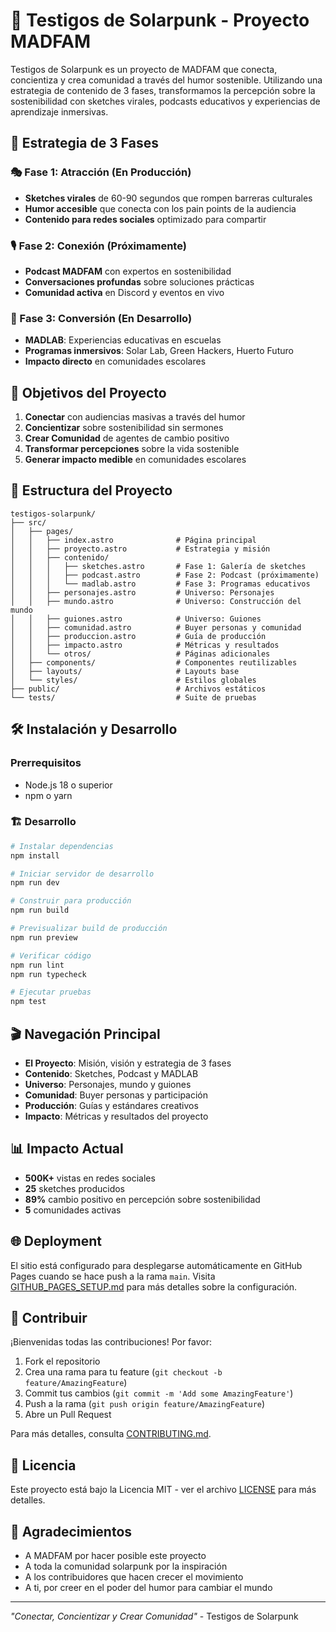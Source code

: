 # 🌱 Testigos de Solarpunk - Proyecto MADFAM

Testigos de Solarpunk es un proyecto de MADFAM que conecta, concientiza y crea comunidad a través del humor sostenible. Utilizando una estrategia de contenido de 3 fases, transformamos la percepción sobre la sostenibilidad con sketches virales, podcasts educativos y experiencias de aprendizaje inmersivas.

## 🚀 Estrategia de 3 Fases

### 🎭 Fase 1: Atracción (En Producción)

- **Sketches virales** de 60-90 segundos que rompen barreras culturales
- **Humor accesible** que conecta con los pain points de la audiencia
- **Contenido para redes sociales** optimizado para compartir

### 🎙️ Fase 2: Conexión (Próximamente)

- **Podcast MADFAM** con expertos en sostenibilidad
- **Conversaciones profundas** sobre soluciones prácticas
- **Comunidad activa** en Discord y eventos en vivo

### 🔬 Fase 3: Conversión (En Desarrollo)

- **MADLAB**: Experiencias educativas en escuelas
- **Programas inmersivos**: Solar Lab, Green Hackers, Huerto Futuro
- **Impacto directo** en comunidades escolares

## 🎯 Objetivos del Proyecto

1. **Conectar** con audiencias masivas a través del humor
2. **Concientizar** sobre sostenibilidad sin sermones
3. **Crear Comunidad** de agentes de cambio positivo
4. **Transformar percepciones** sobre la vida sostenible
5. **Generar impacto medible** en comunidades escolares

## 📁 Estructura del Proyecto

```
testigos-solarpunk/
├── src/
│   ├── pages/
│   │   ├── index.astro              # Página principal
│   │   ├── proyecto.astro           # Estrategia y misión
│   │   ├── contenido/
│   │   │   ├── sketches.astro       # Fase 1: Galería de sketches
│   │   │   ├── podcast.astro        # Fase 2: Podcast (próximamente)
│   │   │   └── madlab.astro         # Fase 3: Programas educativos
│   │   ├── personajes.astro         # Universo: Personajes
│   │   ├── mundo.astro              # Universo: Construcción del mundo
│   │   ├── guiones.astro            # Universo: Guiones
│   │   ├── comunidad.astro          # Buyer personas y comunidad
│   │   ├── produccion.astro         # Guía de producción
│   │   ├── impacto.astro            # Métricas y resultados
│   │   └── otros/                   # Páginas adicionales
│   ├── components/                  # Componentes reutilizables
│   ├── layouts/                     # Layouts base
│   └── styles/                      # Estilos globales
├── public/                          # Archivos estáticos
└── tests/                           # Suite de pruebas
```

## 🛠️ Instalación y Desarrollo

### Prerrequisitos

- Node.js 18 o superior
- npm o yarn

### 🏗️ Desarrollo

```bash
# Instalar dependencias
npm install

# Iniciar servidor de desarrollo
npm run dev

# Construir para producción
npm run build

# Previsualizar build de producción
npm run preview

# Verificar código
npm run lint
npm run typecheck

# Ejecutar pruebas
npm test
```

## 🎬 Navegación Principal

- **El Proyecto**: Misión, visión y estrategia de 3 fases
- **Contenido**: Sketches, Podcast y MADLAB
- **Universo**: Personajes, mundo y guiones
- **Comunidad**: Buyer personas y participación
- **Producción**: Guías y estándares creativos
- **Impacto**: Métricas y resultados del proyecto

## 📊 Impacto Actual

- **500K+** vistas en redes sociales
- **25** sketches producidos
- **89%** cambio positivo en percepción sobre sostenibilidad
- **5** comunidades activas

## 🌐 Deployment

El sitio está configurado para desplegarse automáticamente en GitHub Pages cuando se hace push a la rama `main`. Visita [GITHUB_PAGES_SETUP.md](GITHUB_PAGES_SETUP.md) para más detalles sobre la configuración.

## 🤝 Contribuir

¡Bienvenidas todas las contribuciones! Por favor:

1. Fork el repositorio
2. Crea una rama para tu feature (`git checkout -b feature/AmazingFeature`)
3. Commit tus cambios (`git commit -m 'Add some AmazingFeature'`)
4. Push a la rama (`git push origin feature/AmazingFeature`)
5. Abre un Pull Request

Para más detalles, consulta [CONTRIBUTING.md](CONTRIBUTING.md).

## 📄 Licencia

Este proyecto está bajo la Licencia MIT - ver el archivo [LICENSE](LICENSE) para más detalles.

## 🙏 Agradecimientos

- A MADFAM por hacer posible este proyecto
- A toda la comunidad solarpunk por la inspiración
- A los contribuidores que hacen crecer el movimiento
- A ti, por creer en el poder del humor para cambiar el mundo

---

_"Conectar, Concientizar y Crear Comunidad"_ - Testigos de Solarpunk
